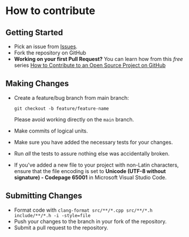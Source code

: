 How to contribute
=================


Getting Started
---------------

- Pick an issue from [Issues](https://github.com/wsekta/orm-cxx/issues).
- Fork the repository on GitHub
- **Working on your first Pull Request?** You can learn how from this *free* series [How to Contribute to an Open Source Project on GitHub](https://kcd.im/pull-request) 

Making Changes
--------------

- Create a feature/bug branch from main branch:

  ``git checkout -b feature/feature-name``

  Please avoid working directly on the ``main`` branch.
- Make commits of logical units.
- Make sure you have added the necessary tests for your changes.
- Run *all* the tests to assure nothing else was accidentally broken.
- If you've added a new file to your project with non-Latin characters, ensure that the file encoding is set to <strong>Unicode (UTF-8 without signature) - Codepage 65001</strong> in Microsoft Visual Studio Code.

Submitting Changes
------------------

- Format code with ``clang-format src/**/*.cpp src/**/*.h include/**/*.h -i -style=file``
- Push your changes to the branch in your fork of the repository.
- Submit a pull request to the repository.
